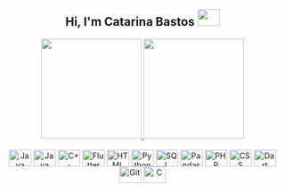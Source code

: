 ## <div style="display: inline_block" align="center"> Hi, I'm Catarina Bastos <img height="30" width="40" src="https://raw.githubusercontent.com/MartinHeinz/MartinHeinz/master/wave.gif">
</div>

<div align="center">
  <a href="https://github.com/Cata-24">
    <img height="180" src="https://github-readme-stats-omega-ten-18.vercel.app/api?username=Cata-24&show_icons=true&theme=radical&include_all_commits=true&count_private=true&hide=issues,stars,prs&hide_rank=true"/>
    <img height="180" src="https://github-readme-stats-omega-ten-18.vercel.app/api/top-langs/?username=Cata-24&layout=compact&langs_count=16&theme=radical"/>
  </a> 
</div>

<div style="display: inline_block" align="center"><br>
  <img align="center" alt="Java Script" height="30" width="40" src="https://cdn.jsdelivr.net/gh/devicons/devicon@latest/icons/javascript/javascript-plain.svg"/>
  <img align="center" alt="Java" height="30" width="40" src="https://cdn.jsdelivr.net/gh/devicons/devicon@latest/icons/java/java-original-wordmark.svg"/>
  <img align="center" alt="C++" height="30" width="40" src="https://cdn.jsdelivr.net/gh/devicons/devicon@latest/icons/cplusplus/cplusplus-original.svg"/>
  <img align="center" alt="Flutter" height="30" width="40" src="https://cdn.jsdelivr.net/gh/devicons/devicon@latest/icons/flutter/flutter-original.svg"/>
  <img align="center" alt="HTML" height="30" width="40" src="https://cdn.jsdelivr.net/gh/devicons/devicon@latest/icons/html5/html5-original-wordmark.svg"/>
  <img align="center" alt="Python" height="30" width="40" src="https://cdn.jsdelivr.net/gh/devicons/devicon@latest/icons/python/python-original-wordmark.svg"/>
  <img align="center" alt="SQL" height="30" width="40" src="https://cdn.jsdelivr.net/gh/devicons/devicon@latest/icons/azuresqldatabase/azuresqldatabase-original.svg"/>
  <img align="center" alt="Pandas" height="30" width="40" src="https://cdn.jsdelivr.net/gh/devicons/devicon@latest/icons/pandas/pandas-original-wordmark.svg"/>
  <img align="center" alt="PHP" height="30" width="40" src="https://cdn.jsdelivr.net/gh/devicons/devicon@latest/icons/php/php-original.svg"/>
  <img align="center" alt="CSS" height="30" width="40" src="https://cdn.jsdelivr.net/gh/devicons/devicon@latest/icons/css3/css3-original-wordmark.svg"/>
  <img align="center" alt="Dart" height="30" width="40" src="https://cdn.jsdelivr.net/gh/devicons/devicon@latest/icons/dart/dart-original.svg"/>
  <img align="center" alt="Git" height="30" width="40" src="https://cdn.jsdelivr.net/gh/devicons/devicon@latest/icons/git/git-original.svg"/>
  <img align="center" alt="C" height="30" width="40" src="https://cdn.jsdelivr.net/gh/devicons/devicon@latest/icons/c/c-original.svg"/>
</div>

##



          
          
          
          
          
          
  
          
          
          
